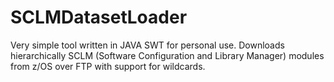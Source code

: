 SCLMDatasetLoader
=================

Very simple tool written in JAVA SWT for personal use. Downloads hierarchically SCLM (Software Configuration and Library Manager) modules from z/OS over FTP with support for wildcards.
